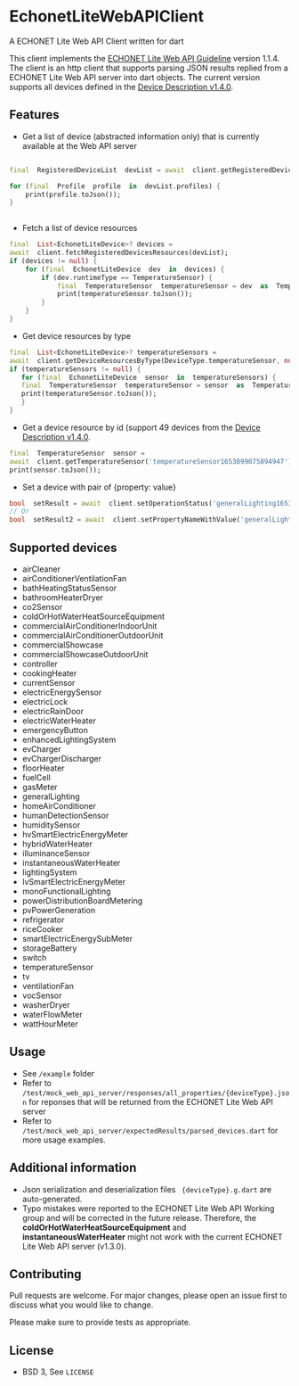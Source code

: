 # EchonetLiteWebAPIClient

A  ECHONET Lite Web API Client written  for dart

This client implements the [ECHONET Lite Web API Guideline](https://echonet.jp/wp/wp-content/uploads/pdf/General/Standard/web_api/ECHONET_Lite_Web_API_Specs_v1.1.4.pdf) version 1.1.4. The client is an http client that supports parsing JSON results replied from a ECHONET Lite Web API server into dart objects. The current version supports all devices defined in the [Device Description v1.4.0](https://echonet.jp/web_api/#guideline).
## Features
 - Get a list of device (abstracted information only) that is currently available at the Web API server
```dart

final  RegisteredDeviceList  devList = await  client.getRegisteredDevices();

for (final  Profile  profile  in  devList.profiles) {
	print(profile.toJson());
}
	
```
 -  Fetch a list of  device resources 
```dart
final  List<EchonetLiteDevice>? devices =
await  client.fetchRegisteredDevicesResources(devList);
if (devices != null) {
	for (final  EchonetLiteDevice  dev  in  devices) {
		if (dev.runtimeType == TemperatureSensor) {
			final  TemperatureSensor  temperatureSensor = dev  as  TemperatureSensor;
			print(temperatureSensor.toJson());
		}
	}
}
```	
- Get device resources by type
 ```dart
final  List<EchonetLiteDevice>? temperatureSensors =
await  client.getDeviceResourcesByType(DeviceType.temperatureSensor, null);
if (temperatureSensors != null) {
	for (final  EchonetLiteDevice  sensor  in  temperatureSensors) {
	final  TemperatureSensor  temperatureSensor = sensor  as  TemperatureSensor;
	print(temperatureSensor.toJson());
	}
}
```	
- Get a device resource by id (support 49 devices from the [Device Description v1.4.0](https://echonet.jp/web_api/#guideline). 
 ```dart
final  TemperatureSensor  sensor =
await  client.getTemperatureSensor('temperatureSensor1653899075894947');
print(sensor.toJson());
```	
- Set a device with pair of {property: value}
 ```dart
bool  setResult = await  client.setOperationStatus('generalLighting1653899076208582', false);
// Or
bool  setResult2 = await  client.setPropertyNameWithValue('generalLighting1653899076208582','operationStatus', false);
```	
## Supported devices

 - airCleaner
- airConditionerVentilationFan
- bathHeatingStatusSensor
- bathroomHeaterDryer
- co2Sensor
- coldOrHotWaterHeatSourceEquipment
- commercialAirConditionerIndoorUnit
- commercialAirConditionerOutdoorUnit
- commercialShowcase
- commercialShowcaseOutdoorUnit
- controller
- cookingHeater
- currentSensor
- electricEnergySensor
- electricLock
- electricRainDoor
- electricWaterHeater
- emergencyButton
- enhancedLightingSystem
- evCharger
- evChargerDischarger
- floorHeater
- fuelCell
- gasMeter
- generalLighting
- homeAirConditioner
- humanDetectionSensor
- humiditySensor
- hvSmartElectricEnergyMeter
- hybridWaterHeater
- illuminanceSensor
- instantaneousWaterHeater
- lightingSystem
- lvSmartElectricEnergyMeter
- monoFunctionalLighting
- powerDistributionBoardMetering
- pvPowerGeneration
- refrigerator
- riceCooker
- smartElectricEnergySubMeter
- storageBattery
- switch
- temperatureSensor
- tv
- ventilationFan
- vocSensor
- washerDryer
- waterFlowMeter
- wattHourMeter

## Usage

 - See `/example` folder
 - Refer to `/test/mock_web_api_server/responses/all_properties/{deviceType}.json` for reponses that will be returned from the ECHONET Lite Web API server
 - Refer to `/test/mock_web_api_server/expectedResults/parsed_devices.dart` for more usage examples.
## Additional information
 - Json serialization and deserialization  files ` {deviceType}.g.dart` are auto-generated.
 -  Typo mistakes were reported to the ECHONET Lite Web API Working group and will be corrected in the future release. Therefore, the **coldOrHotWaterHeatSourceEquipment** and **instantaneousWaterHeater** might not work with the current ECHONET Lite Web API server (v1.3.0).

  
## Contributing
Pull requests are welcome. For major changes, please open an issue first to discuss what you would like to change.

Please make sure to provide tests as appropriate.

## License
 - BSD 3, See `LICENSE`